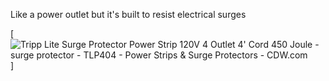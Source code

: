 Like a power outlet but it's built to resist electrical surges

[![Tripp Lite Surge Protector Power Strip 120V 4 Outlet 4' Cord 450 Joule -  surge protector - TLP404 - Power Strips & Surge Protectors - CDW.com](https://webobjects2.cdw.com/is/image/CDW/510852?$product-main$)]

